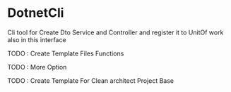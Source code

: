 # DotnetCli
Cli tool for Create Dto Service and Controller and register it to UnitOf work also in this interface 


TODO : Create Template Files Functions 

TODO : More Option 

TODO : Create Template For Clean architect Project Base 
